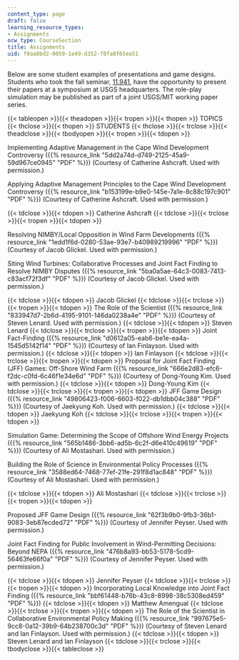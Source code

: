 ```yaml
---
content_type: page
draft: false
learning_resource_types:
- Assignments
ocw_type: CourseSection
title: Assignments
uid: f0aa8bd2-0059-1e49-d352-f8fa8f65ea51
---
```

Below are some student examples of presentations and game designs. Students who took the fall seminar, [11.941](/courses/11-941-use-of-joint-fact-finding-in-science-intensive-policy-disputes-part-i-fall-2003), have the opportunity to present their papers at a symposium at USGS headquarters. The role-play simulation may be published as part of a joint USGS/MIT working paper series.

{{< tableopen >}}{{< theadopen >}}{{< tropen >}}{{< thopen >}}
TOPICS
{{< thclose >}}{{< thopen >}}
STUDENTS
{{< thclose >}}{{< trclose >}}{{< theadclose >}}{{< tbodyopen >}}{{< tropen >}}{{< tdopen >}}

Implementing Adaptive Management in the Cape Wind Development Controversy ({{% resource_link "5dd2a74d-d749-2125-45a9-59d967ce0945" "PDF" %}}) (Courtesy of Catherine Ashcraft. Used with permission.)

Applying Adaptive Management Principles to the Cape Wind Development Controversy ({{% resource_link "b153199e-b9e0-145e-7a1e-8c88c197c901" "PDF" %}}) (Courtesy of Catherine Ashcraft. Used with permission.)

{{< tdclose >}}{{< tdopen >}}
Catherine Ashcraft
{{< tdclose >}}{{< trclose >}}{{< tropen >}}{{< tdopen >}}

Resolving NIMBY/Local Opposition in Wind Farm Developments ({{% resource_link "1edd1f6d-0280-53ae-93e7-b40989219996" "PDF" %}}) (Courtesy of Jacob Glickel. Used with permission.)

Siting Wind Turbines: Collaborative Processes and Joint Fact Finding to Resolve NIMBY Disputes ({{% resource_link "5ba0a5ae-64c3-0083-7413-c83acf72f3df" "PDF" %}}) (Courtesy of Jacob Glickel. Used with permission.)

{{< tdclose >}}{{< tdopen >}}
Jacob Glickel
{{< tdclose >}}{{< trclose >}}{{< tropen >}}{{< tdopen >}}
The Role of the Scientist ({{% resource_link "833947d7-2b6d-4195-9101-146da0238a4e" "PDF" %}}) (Courtesy of Steven Lenard. Used with permission.)
{{< tdclose >}}{{< tdopen >}}
Steven Lenard
{{< tdclose >}}{{< trclose >}}{{< tropen >}}{{< tdopen >}}
Joint Fact-Finding ({{% resource_link "d0612a05-eab6-be1e-ea4a-1545d5142f14" "PDF" %}}) (Courtesy of Ian Finlayson. Used with permission.)
{{< tdclose >}}{{< tdopen >}}
Ian Finlayson
{{< tdclose >}}{{< trclose >}}{{< tropen >}}{{< tdopen >}}
Proposal for Joint Fact Finding (JFF) Games: Off-Shore Wind Farm ({{% resource_link "666e2d83-efc6-f2dc-c0fd-6c46f1e34e6d" "PDF" %}}) (Courtesy of Dong-Young Kim. Used with permission.)
{{< tdclose >}}{{< tdopen >}}
Dong-Young Kim
{{< tdclose >}}{{< trclose >}}{{< tropen >}}{{< tdopen >}}
JFF Game Design ({{% resource_link "49806423-f006-6603-f022-db1dbb04c388" "PDF" %}}) (Courtesy of Jaekyung Koh. Used with permission.)
{{< tdclose >}}{{< tdopen >}}
Jaekyung Koh
{{< tdclose >}}{{< trclose >}}{{< tropen >}}{{< tdopen >}}

Simulation Game: Determining the Scope of Offshore Wind Energy Projects ({{% resource_link "565b1486-3bb6-ad5b-6c2f-d6e410c49619" "PDF" %}}) (Courtesy of Ali Mostashari. Used with permission.)

Building the Role of Science in Environmental Policy Processes ({{% resource_link "3588ed64-7468-77ef-21fe-291f8d1ac848" "PDF" %}}) (Courtesy of Ali Mostashari. Used with permission.)

{{< tdclose >}}{{< tdopen >}}
Ali Mostashari
{{< tdclose >}}{{< trclose >}}{{< tropen >}}{{< tdopen >}}

Proposed JFF Game Design ({{% resource_link "62f3b9b0-9fb3-36b1-9083-3eb87ecded72" "PDF" %}}) (Courtesy of Jennifer Peyser. Used with permission.)

Joint Fact Finding for Public Involvement in Wind-Permitting Decisions: Beyond NEPA ({{% resource_link "476b8a93-bb53-5178-5cd9-56463fe66f0a" "PDF" %}}) (Courtesy of Jennifer Peyser. Used with permission.)

{{< tdclose >}}{{< tdopen >}}
Jennifer Peyser
{{< tdclose >}}{{< trclose >}}{{< tropen >}}{{< tdopen >}}
Incorporating Local Knowledge into Joint Fact Finding ({{% resource_link "bbf61448-b76b-43c8-8998-38c5308ed459" "PDF" %}})
{{< tdclose >}}{{< tdopen >}}
Matthew Amengual
{{< tdclose >}}{{< trclose >}}{{< tropen >}}{{< tdopen >}}
The Role of the Scientist in Collaborative Environmental Policy Making ({{% resource_link "997675e5-9cc8-0a12-39b9-64b238700c3d" "PDF" %}}) (Courtesy of Steven Lenard and Ian Finlayson. Used with permission.)
{{< tdclose >}}{{< tdopen >}}
Steven Lenard and Ian Finlayson
{{< tdclose >}}{{< trclose >}}{{< tbodyclose >}}{{< tableclose >}}